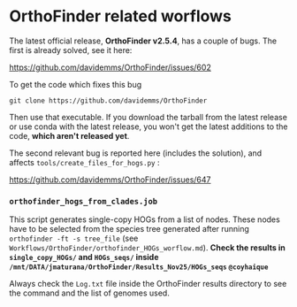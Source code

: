 # OrthoFinder related worflows

The latest official release, **OrthoFinder v2.5.4**, has a couple of bugs. The first is already solved, see it here:

<https://github.com/davidemms/OrthoFinder/issues/602>

To get the code which fixes this bug

```
git clone https://github.com/davidemms/OrthoFinder
```

Then use that executable. If you download the tarball from the latest release or use conda with the latest release, you won't get the latest additions to the code, **which aren't released yet**.


The second relevant bug is reported here (includes the solution), and affects `tools/create_files_for_hogs.py` :

<https://github.com/davidemms/OrthoFinder/issues/647>

### `orthofinder_hogs_from_clades.job`

This script generates single-copy HOGs from a list of nodes. These nodes
have to be selected from the species tree generated after running `orthofinder -ft -s tree_file` (see `Workflows/OrthoFinder/orthofinder_HOGs_worflow.md`).
**Check the results in `single_copy_HOGs/` and `HOGs_seqs/` inside `/mnt/DATA/jmaturana/OrthoFinder/Results_Nov25/HOGs_seqs` `@coyhaique`**

Always check the `Log.txt` file inside the OrthoFinder results directory to see the command and the list of genomes used.
